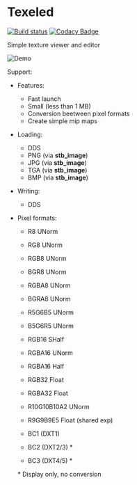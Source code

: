 # Texeled

[![Build status](https://ci.appveyor.com/api/projects/status/4oxhg62kiwrglghb/branch/master?svg=true)](https://ci.appveyor.com/project/thennequin/texeled/branch/master)
[![Codacy Badge](https://api.codacy.com/project/badge/Grade/3994ad06b426497191628431c945fa5e)](https://www.codacy.com/app/thennequin/Texeled?utm_source=github.com&amp;utm_medium=referral&amp;utm_content=thennequin/Texeled&amp;utm_campaign=Badge_Grade)

Simple texture viewer and editor

![Demo](https://raw.githubusercontent.com/wiki/thennequin/Texeled/images/Texeled.gif)

Support:
- Features:
  - Fast launch
  - Small (less than 1 MB)
  - Conversion beetween pixel formats
  - Create simple mip maps
    
- Loading:
  - DDS
  - PNG (via **stb_image**)
  - JPG (via **stb_image**)
  - TGA (via **stb_image**)
  - BMP (via **stb_image**)
    
- Writing:
  - DDS
    
- Pixel formats:
  - R8 UNorm
  - RG8 UNorm

  - RGB8 UNorm
  - BGR8 UNorm

  - RGBA8 UNorm
  - BGRA8 UNorm

  - R5G6B5 UNorm
  - B5G6R5 UNorm

  - RGB16 SHalf

  - RGBA16 UNorm
  - RGBA16 Half

  - RGB32 Float
  - RGBA32 Float

  - R10G10B10A2 UNorm

  - R9G9B9E5 Float (shared exp)

  - BC1 (DXT1)
  - BC2 (DXT2/3) *
  - BC3 (DXT4/5) *
  
  \* Display only, no conversion
